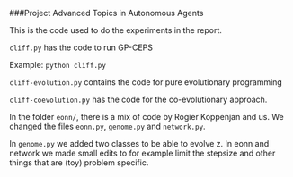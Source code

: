 ###Project Advanced Topics in Autonomous Agents

This is the code used to do the experiments in the report.

`cliff.py` has the code to run GP-CEPS

Example: `python cliff.py`

`cliff-evolution.py` contains the code for pure evolutionary programming

`cliff-coevolution.py` has the code for the co-evolutionary approach.

In the folder `eonn/`, there is a mix of code by Rogier Koppenjan and us. We changed the files `eonn.py`, `genome.py` and `network.py`.

In `genome.py` we added two classes to be able to evolve z. In eonn and network we made small edits to for example limit the stepsize and other things that are (toy) problem specific.
	
